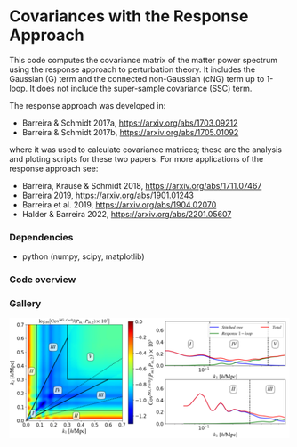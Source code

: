 # Covariances with the Response Approach

This code computes the covariance matrix of the matter power spectrum using the response approach to perturbation theory. It includes the Gaussian (G) term and the connected non-Gaussian (cNG) term up to 1-loop. It does not include the super-sample covariance (SSC) term.

The response approach was developed in:

- Barreira & Schmidt 2017a, https://arxiv.org/abs/1703.09212
- Barreira & Schmidt 2017b, https://arxiv.org/abs/1705.01092

where it was used to calculate covariance matrices; these are the analysis and ploting scripts for these two papers. For more applications of the response approach see:

- Barreira, Krause & Schmidt 2018, https://arxiv.org/abs/1711.07467
- Barreira 2019, https://arxiv.org/abs/1901.01243
- Barreira et al. 2019, https://arxiv.org/abs/1904.02070
- Halder & Barreira 2022, https://arxiv.org/abs/2201.05607

### Dependencies

- python (numpy, scipy, matplotlib)

### Code overview

### Gallery

<img src="plots/fig_regimes_v2.png" width="800" height=auto/>
